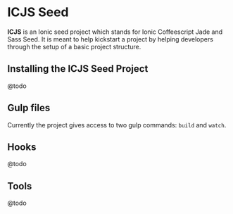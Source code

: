 # ICJS Seed

**ICJS** is an Ionic seed project which stands for Ionic Coffeescript Jade and Sass Seed. It is meant to help kickstart a project by helping developers through the setup of a basic project structure.

## Installing the ICJS Seed Project
@todo

## Gulp files
Currently the project gives access to two gulp commands: `build` and `watch`.

## Hooks
@todo

## Tools
@todo
